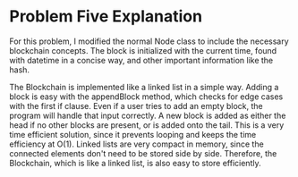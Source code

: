 # Problem Five Explanation

For this problem, I modified the normal Node class to include the necessary
blockchain concepts. The block is initialized with the current time,
found with datetime in a concise way, and other important information
like the hash. 

The Blockchain is implemented like a linked list in a simple way. Adding
a block is easy with the appendBlock method, which checks for edge cases
with the first if clause. Even if a user tries to add an empty block, the 
program will handle that input correctly. A new block is added as either
the head if no other blocks are present, or is added onto the tail. This
is a very time efficient solution, since it prevents looping and keeps 
the time efficiency at O(1). Linked lists are very compact in memory,
since the connected elements don't need to be stored side by side. 
Therefore, the Blockchain, which is like a linked list, is also easy to 
store efficiently. 